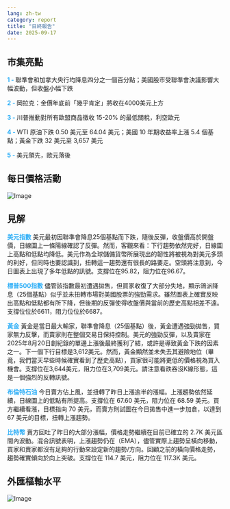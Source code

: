 ```yaml
---
lang: zh-tw
category: report
title: "日終報告"
date: 2025-09-17
---
```



<h2>市集亮點</h2>
<strong style="color: #2caef7;">1 - </strong> 聯準會和加拿大央行均降息四分之一個百分點；美國股市受聯準會決議影響大幅波動，但收盤小幅下跌

<strong style="color: #2caef7;">2 - </strong> 岡拉克：金價年底前「幾乎肯定」將收在4000美元上方

<strong style="color: #2caef7;">3 - </strong> 川普推動對所有歐盟商品徵收 15-20% 的最低關稅，利空歐元

<strong style="color: #2caef7;">4 - </strong> WTI 原油下跌 0.50 美元至 64.04 美元；美國 10 年期收益率上漲 5.4 個基點；黃金下跌 32 美元至 3,657 美元

<strong style="color: #2caef7;">5 - </strong> 美元領先，歐元落後



<h2>每日價格活動</h2>
<img src="https://markleighedu.github.io/img/Sep-2025/17-Sep-2025/price.jpg" alt="Image"/>

<h2>見解</h2>
<strong style="color: #2caef7;">美元指數</strong> 美元最初因聯準會降息25個基點而下跌，隨後反彈，收盤價高於開盤價，日線圖上一條陽線確認了反彈。然而，客觀來看：下行趨勢依然完好，日線圖上高點和低點均降低。美元作為全球儲備貨幣所展現出的韌性將被視為對美元多頭的利好，但同時也要認識到，扭轉這一趨勢還有很長的路要走。空頭將注意到，今日圖表上出現了多年低點的訊號。支撐位在95.82，阻力位在96.67。

<strong style="color: #2caef7;">標普500指數</strong> 儘管該指數最初遭遇拋售，但買家收復了大部分失地，顯示鴿派降息（25個基點）似乎並未扭轉市場對美國股票的強勁需求。雖然圖表上確實反映出高點和低點都有所下降，但後期的反彈使得收盤價與當前的歷史高點相差不遠。支撐位位於6611，阻力位位於6687。

<strong style="color: #2caef7;">黃金</strong> 黃金是當日最大輸家，聯準會降息（25個基點）後，黃金遭遇強勁拋售，買家無力反擊，而賣家則在整個交易日保持控制。美元的強勁反彈，以及賣家在2025年8月20日創紀錄的單邊上漲後最終獲利了結，或許是導致黃金下跌的因素之一。下一個下行目標是3,612美元。然而，黃金顯然並未失去其避險地位（畢竟，我們當天早些時候確實看到了歷史高點），買家很可能將更低的價格視為買入機會。支撐位在3,644美元，阻力位在3,709美元。請注意看跌吞沒K線形態，這是一個強烈的反轉訊號。

<strong style="color: #2caef7;">布倫特石油</strong> 今日賣方佔上風，並扭轉了昨日上漲逾半的漲幅。上漲趨勢依然延續，日線圖上的低點有所提高。支撐位在 67.60 美元，阻力位在 68.59 美元。買方繼續看漲，目標指向 70 美元，而賣方則試圖在今日拋售中進一步加倉，以達到 67 美元的目標，扭轉上漲趨勢。

<strong style="color: #2caef7;">比特幣</strong> 賣方回吐了昨日的大部分漲幅，價格走勢繼續在目前已確立的 2.7K 美元區間內波動。混合訊號表明，上漲趨勢仍在（EMA），儘管實際上趨勢呈橫向移動，買家和賣家都沒有足夠的行動來設定新的趨勢/方向。回顧之前的橫向價格走勢，趨勢確實傾向於向上突破。支撐位在 114.7 美元，阻力位在 117.3K 美元。



<h2>外匯樞軸水平</h2>
<img src="https://markleighedu.github.io/img/Sep-2025/17-Sep-2025/pivot.jpg" alt="Image"/>